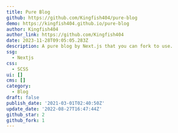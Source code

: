 ```yaml
---
title: Pure Blog
github: https://github.com/Kingfish404/pure-blog
demo: https://kingfish404.github.io/pure-blog
author: Kingfish404
author_link: https://github.com/Kingfish404
date: 2023-11-28T09:05:05.283Z
description: A pure blog by Next.js that you can fork to use.
ssg:
  - Nextjs
css:
  - SCSS
ui: []
cms: []
category:
  - Blog
draft: false
publish_date: '2021-03-01T02:40:50Z'
update_date: '2022-08-27T16:47:44Z'
github_star: 2
github_fork: 1
---
```

